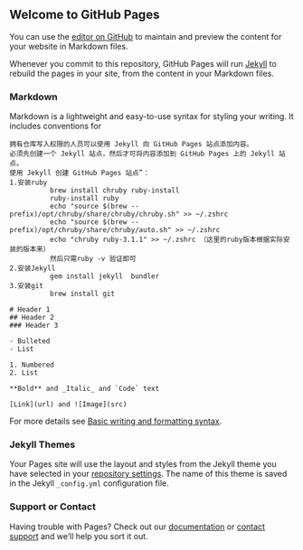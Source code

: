 ## Welcome to GitHub Pages

You can use the [editor on GitHub](https://github.com/moyu5021/slurm/edit/gh-pages/index.md) to maintain and preview the content for your website in Markdown files.

Whenever you commit to this repository, GitHub Pages will run [Jekyll](https://jekyllrb.com/) to rebuild the pages in your site, from the content in your Markdown files.

### Markdown

Markdown is a lightweight and easy-to-use syntax for styling your writing. It includes conventions for

```markdow
拥有仓库写入权限的人员可以使用 Jekyll 向 GitHub Pages 站点添加内容。
必须先创建一个 Jekyll 站点，然后才可将内容添加到 GitHub Pages 上的 Jekyll 站点。 
使用 Jekyll 创建 GitHub Pages 站点”：
1.安装ruby
          brew install chruby ruby-install
          ruby-install ruby
          echo "source $(brew --prefix)/opt/chruby/share/chruby/chruby.sh" >> ~/.zshrc
          echo "source $(brew --prefix)/opt/chruby/share/chruby/auto.sh" >> ~/.zshrc
          echo "chruby ruby-3.1.1" >> ~/.zshrc （这里的ruby版本根据实际安装的版本来）
          然后只需ruby -v 验证即可
2.安装Jekyll
          gem install jekyll  bundler
3.安装git
          brew install git

# Header 1
## Header 2
### Header 3

- Bulleted
- List

1. Numbered
2. List

**Bold** and _Italic_ and `Code` text

[Link](url) and ![Image](src)
```

For more details see [Basic writing and formatting syntax](https://docs.github.com/en/github/writing-on-github/getting-started-with-writing-and-formatting-on-github/basic-writing-and-formatting-syntax).

### Jekyll Themes

Your Pages site will use the layout and styles from the Jekyll theme you have selected in your [repository settings](https://github.com/moyu5021/slurm/settings/pages). The name of this theme is saved in the Jekyll `_config.yml` configuration file.

### Support or Contact

Having trouble with Pages? Check out our [documentation](https://docs.github.com/categories/github-pages-basics/) or [contact support](https://support.github.com/contact) and we’ll help you sort it out.
